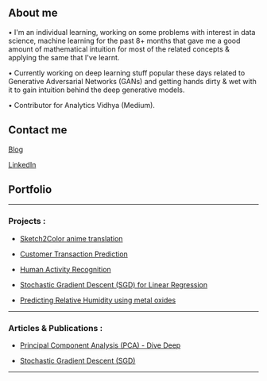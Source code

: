 ## About me

• I'm an individual learning, working on some problems with interest in data science, machine learning for the past 8+ months that gave me a good amount of mathematical intuition for most of the related concepts & applying the same that I've learnt.

• Currently working on deep learning stuff popular these days related to Generative Adversarial Networks (GANs) and getting hands dirty & wet with it to gain intuition behind the deep generative models.

• Contributor for Analytics Vidhya (Medium).

## Contact me

[Blog](https://medium.com/@sanjay235)

[LinkedIn](https://www.linkedin.com/in/sanjayulsha/)

## Portfolio

---

### Projects :
- [Sketch2Color anime translation](https://github.com/sanjay235/Sketch2Color-anime-translation)

- [Customer Transaction Prediction](https://github.com/sanjay235/Customer-Transaction-Prediction)
<!-- <img src="images/dummy_thumbnail.jpg?raw=true"/> -->

- [Human Activity Recognition](https://github.com/sanjay235/Human-Activity-Recognition)
<!-- <img src="images/dummy_thumbnail.jpg?raw=true"/> -->

- [Stochastic Gradient Descent (SGD) for Linear Regression](https://github.com/sanjay235/StochasticGradientDescent)
<!-- <img src="images/dummy_thumbnail.jpg?raw=true"/>-->

- [Predicting Relative Humidity using metal oxides](https://github.com/sanjay235/AirQuality-RelativeHumidity)

---
### Articles & Publications :

- [Principal Component Analysis (PCA) - Dive Deep](https://medium.com/analytics-vidhya/principal-component-analysis-pca-dive-deep-411db0f9ee10)

- [Stochastic Gradient Descent (SGD)](https://sanjay235.github.io/StochasticGradientDescent)

---
<!-- Remove above link if you don't want to attibute -->
